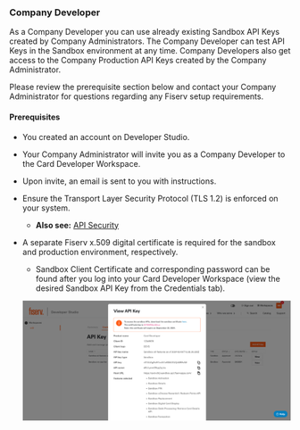 ### Company Developer

As a Company Developer you can use already existing Sandbox API Keys created by Company Administrators. The Company Developer can test API Keys in the Sandbox environment at any time. Company Developers also get access to the Company Production API Keys created by the Company Administrator.

Please review the prerequisite section below and contact your Company Administrator for questions regarding any Fiserv setup requirements.

 
#### Prerequisites

*  You created an account on Developer Studio.
  
*  Your Company Administrator will invite you as a Company Developer to the Card Developer Workspace. 

*  Upon invite, an email is sent to you with instructions.

*  Ensure the Transport Layer Security Protocol (TLS 1.2) is enforced on your system.

   *  **Also see:** [API Security](?path=/docs/gettingstarted/api_security.md)
  
*  A separate Fiserv x.509 digital certificate is required for the sandbox and production environment, respectively. 

   * Sandbox Client Certificate and corresponding password can be found after you log into your Card Developer Workspace (view the desired Sandbox API Key from the Credentials tab). 

   ![sandbox-client-certificate.png](assets/images/sandbox-client-certificate.png)

